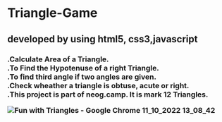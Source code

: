 <h1>Triangle-Game</h1>

<h2>developed by using html5, css3,javascript</h2>

<h3>.Calculate Area of a Triangle.</br>
.To Find the Hypotenuse of a right Triangle.</br>
.To find third angle if two angles are given.</br>
.Check wheather a triangle is obtuse, acute or right.</br>
.This project is part of neog.camp. It is mark 12 Triangles<h/h3>.</br>


![Fun with Triangles - Google Chrome 11_10_2022 13_08_42](https://user-images.githubusercontent.com/109124944/195188654-02c3b11c-6ba7-4f73-aa01-db8345b9ea50.png)

